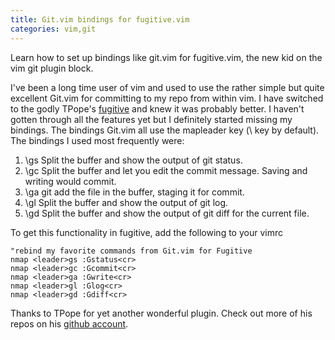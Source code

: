 ```yaml
---
title: Git.vim bindings for fugitive.vim
categories: vim,git
---
```


Learn how to set up bindings like git.vim for fugitive.vim, the new kid on the vim git plugin block.

I've been a long time user of vim and used to use the rather simple but quite
excellent Git.vim for committing to my repo from within vim. I have switched to
the godly TPope's [fugitive](http://github.com/tpope/vim-fugitive) and knew it
was probably better. I haven't gotten through all the features yet but I
definitely started missing my bindings. The bindings Git.vim all use the
mapleader key (\ key by default). The bindings I used most frequently were:

1. \gs Split the buffer and show the output of git status.
2. \gc Split the buffer and let you edit the commit message. Saving and writing would commit.
3. \ga git add the file in the buffer, staging it for commit.
4. \gl Split the buffer and show the output of git log.
5. \gd Split the buffer and show the output of git diff for the current file.

To get this functionality in fugitive, add the following to your vimrc

~~~~{.sh}
"rebind my favorite commands from Git.vim for Fugitive
nmap <leader>gs :Gstatus<cr>
nmap <leader>gc :Gcommit<cr>
nmap <leader>ga :Gwrite<cr>
nmap <leader>gl :Glog<cr>
nmap <leader>gd :Gdiff<cr>
~~~~

Thanks to TPope for yet another wonderful plugin. Check out more of his repos on his [github account](http://github.com/tpope).
